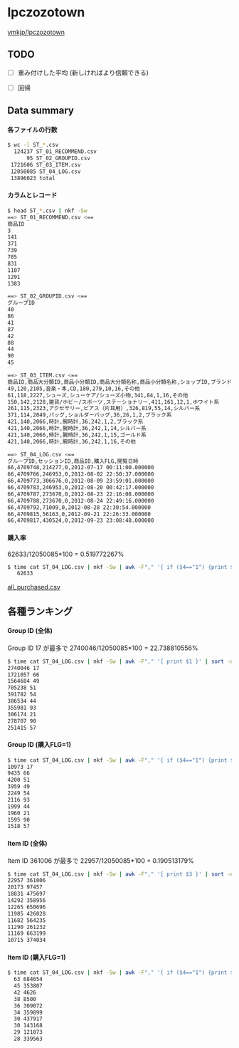lpczozotown
===
[ymkjp/lpczozotown](https://github.com/ymkjp/lpczozotown)

## TODO
* [ ] 重み付けした平均 (新しければより信頼できる)
* [ ] 回帰


## Data summary

#### 各ファイルの行数
```sh
$ wc -l ST_*.csv
  124237 ST_01_RECOMMEND.csv
      95 ST_02_GROUPID.csv
 1721606 ST_03_ITEM.csv
 12050085 ST_04_LOG.csv
 13896023 total
```


#### カラムとレコード

```sh
$ head ST_*.csv | nkf -Sw
==> ST_01_RECOMMEND.csv <==
商品ID
3
141
371
739
785
831
1107
1291
1383

==> ST_02_GROUPID.csv <==
グループID
40
86
41
87
42
88
44
90
45

==> ST_03_ITEM.csv <==
商品ID,商品大分類ID,商品小分類ID,商品大分類名称,商品小分類名称,ショップID,ブランドID,ゾーンID,カラーカテゴリID,カラーカテゴリ名称
49,120,2105,音楽・本,CD,180,279,10,16,その他
61,118,2227,シューズ,シューケア/シューズ小物,341,84,1,16,その他
150,142,2128,雑貨/ホビー/スポーツ,ステーショナリー,411,161,12,1,ホワイト系
261,115,2323,アクセサリー,ピアス（片耳用）,326,819,55,14,シルバー系
371,114,2049,バッグ,ショルダーバッグ,36,26,1,2,ブラック系
421,140,2066,時計,腕時計,36,242,1,2,ブラック系
421,140,2066,時計,腕時計,36,242,1,14,シルバー系
421,140,2066,時計,腕時計,36,242,1,15,ゴールド系
421,140,2066,時計,腕時計,36,242,1,16,その他

==> ST_04_LOG.csv <==
グループID,セッションID,商品ID,購入FLG,閲覧日時
66,4709748,214277,0,2012-07-17 00:11:00.000000
66,4709766,246953,0,2012-08-02 22:50:37.000000
66,4709773,306676,0,2012-08-09 23:59:01.000000
66,4709783,246953,0,2012-08-20 00:42:17.000000
66,4709787,273670,0,2012-08-23 22:16:08.000000
66,4709788,273670,0,2012-08-24 22:49:16.000000
66,4709792,71009,0,2012-08-28 22:30:54.000000
66,4709815,56163,0,2012-09-21 22:26:33.000000
66,4709817,430524,0,2012-09-23 23:08:48.000000
```


#### 購入率
62633/12050085*100 = 0.519772267%

```sh
$ time cat ST_04_LOG.csv | nkf -Sw | awk -F"," '{ if ($4=="1") {print $0} }' | tee ~/Desktop/all_purchased.csv | wc -l
   62633
```

[all_purchased.csv](https://dl.dropboxusercontent.com/u/6998388/all_purchased.csv)


## 各種ランキング

#### Group ID (全体)

Group ID 17 が最多で 2740046/12050085*100 = 22.738810556%

```sh
$ time cat ST_04_LOG.csv | nkf -Sw | awk -F"," '{ print $1 }' | sort -n | uniq -c | sort -nr | tee ~/Desktop/ranking_group.dat | head
2740046 17
1721057 66
1564684 49
705238 51
391782 54
386534 44
355981 93
306174 21
278707 90
251415 57
```

#### Group ID (購入FLG=1)

```sh
$ time cat ST_04_LOG.csv | nkf -Sw | awk -F"," '{ if ($4=="1") {print $1} }' | sort -n | uniq -c | sort -nr | tee ~/Desktop/ranking_purchased_group.dat | head
10973 17
9435 66
4200 51
3959 49
2249 54
2116 93
1999 44
1960 21
1595 90
1518 57
```


#### Item ID (全体)

Item ID 361006 が最多で 22957/12050085*100 = 0.190513179%

```sh
$ time cat ST_04_LOG.csv | nkf -Sw | awk -F"," '{ print $3 }' | sort -n | uniq -c | sort -nr | tee ~/Desktop/ranking_item.dat | head
22957 361006
20173 97457
18831 475697
14292 358956
12265 650696
11985 426028
11682 564235
11290 261232
11169 663199
10715 374034
```

#### Item ID (購入FLG=1)

```sh
$ time cat ST_04_LOG.csv | nkf -Sw | awk -F"," '{ if ($4=="1") {print $3} }' | sort -n | uniq -c | sort -nr | tee ~/Desktop/ranking_purchased_item.dat | head
  63 684654
  45 353807
  42 4626
  38 8500
  36 309072
  34 359899
  30 437917
  30 143168
  29 121073
  28 339563
```









